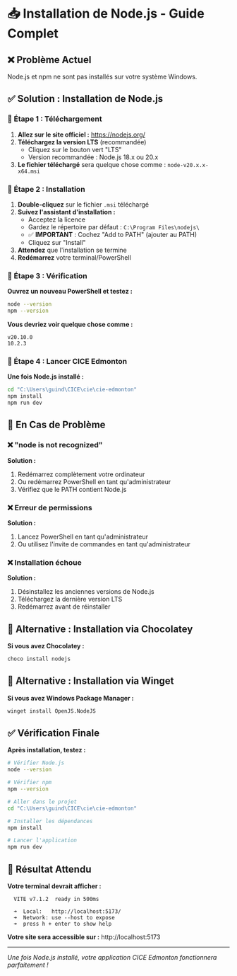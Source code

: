 # 📥 Installation de Node.js - Guide Complet

## ❌ Problème Actuel
Node.js et npm ne sont pas installés sur votre système Windows.

## ✅ Solution : Installation de Node.js

### 🎯 Étape 1 : Téléchargement

1. **Allez sur le site officiel :** https://nodejs.org/
2. **Téléchargez la version LTS** (recommandée)
   - Cliquez sur le bouton vert "LTS" 
   - Version recommandée : Node.js 18.x ou 20.x
3. **Le fichier téléchargé** sera quelque chose comme : `node-v20.x.x-x64.msi`

### 🎯 Étape 2 : Installation

1. **Double-cliquez** sur le fichier `.msi` téléchargé
2. **Suivez l'assistant d'installation :**
   - Acceptez la licence
   - Gardez le répertoire par défaut : `C:\Program Files\nodejs\`
   - ✅ **IMPORTANT** : Cochez "Add to PATH" (ajouter au PATH)
   - Cliquez sur "Install"
3. **Attendez** que l'installation se termine
4. **Redémarrez** votre terminal/PowerShell

### 🎯 Étape 3 : Vérification

**Ouvrez un nouveau PowerShell et testez :**
```bash
node --version
npm --version
```

**Vous devriez voir quelque chose comme :**
```
v20.10.0
10.2.3
```

### 🎯 Étape 4 : Lancer CICE Edmonton

**Une fois Node.js installé :**
```bash
cd "C:\Users\guind\CICE\cie\cie-edmonton"
npm install
npm run dev
```

## 🚨 En Cas de Problème

### ❌ "node is not recognized"
**Solution :**
1. Redémarrez complètement votre ordinateur
2. Ou redémarrez PowerShell en tant qu'administrateur
3. Vérifiez que le PATH contient Node.js

### ❌ Erreur de permissions
**Solution :**
1. Lancez PowerShell en tant qu'administrateur
2. Ou utilisez l'invite de commandes en tant qu'administrateur

### ❌ Installation échoue
**Solution :**
1. Désinstallez les anciennes versions de Node.js
2. Téléchargez la dernière version LTS
3. Redémarrez avant de réinstaller

## 🎯 Alternative : Installation via Chocolatey

**Si vous avez Chocolatey :**
```bash
choco install nodejs
```

## 🎯 Alternative : Installation via Winget

**Si vous avez Windows Package Manager :**
```bash
winget install OpenJS.NodeJS
```

## ✅ Vérification Finale

**Après installation, testez :**
```bash
# Vérifier Node.js
node --version

# Vérifier npm
npm --version

# Aller dans le projet
cd "C:\Users\guind\CICE\cie\cie-edmonton"

# Installer les dépendances
npm install

# Lancer l'application
npm run dev
```

## 🎉 Résultat Attendu

**Votre terminal devrait afficher :**
```
  VITE v7.1.2  ready in 500ms

  ➜  Local:   http://localhost:5173/
  ➜  Network: use --host to expose
  ➜  press h + enter to show help
```

**Votre site sera accessible sur :** http://localhost:5173

---
*Une fois Node.js installé, votre application CICE Edmonton fonctionnera parfaitement !*


